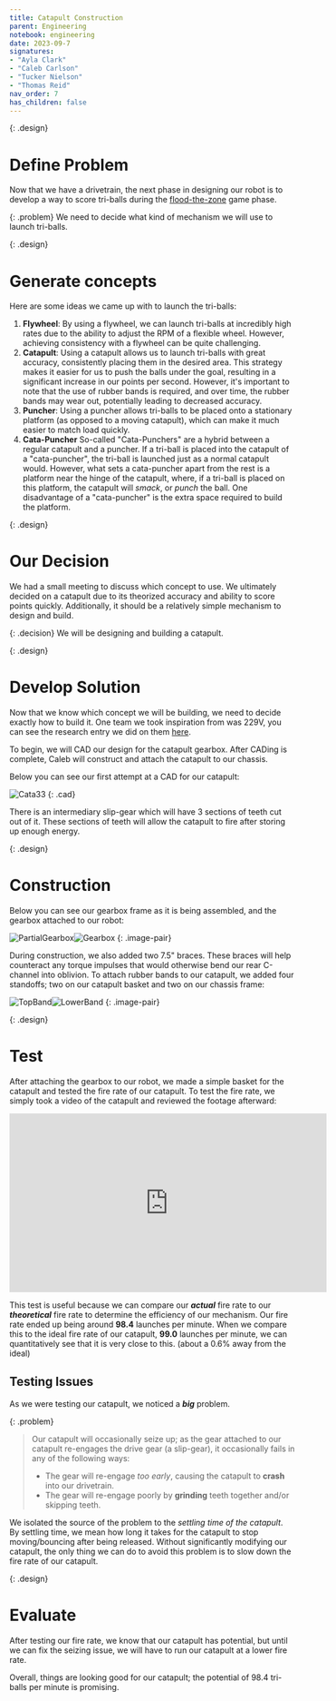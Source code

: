 ```yaml
---
title: Catapult Construction  
parent: Engineering
notebook: engineering
date: 2023-09-7
signatures:
- "Ayla Clark"
- "Caleb Carlson"
- "Tucker Nielson"
- "Thomas Reid"
nav_order: 7
has_children: false
---
```

{: .design}
# Define Problem

Now that we have a drivetrain, the next phase in designing our robot is to develop a way to score tri-balls during the [flood-the-zone](/docs/game_analysis/2023-05-17-CriticalGameMoments.html#:~:text=consider%20them%20significant.-,Flood%20the%20zone%3A,-%E2%80%9CFlooding%20the%20zone) game phase.

{: .problem}
We need to decide what kind of mechanism we will use to launch tri-balls.

{: .design}
# Generate concepts

Here are some ideas we came up with to launch the tri-balls:

1. **Flywheel**: By using a flywheel, we can launch tri-balls at incredibly high rates due to the ability to adjust the RPM of a flexible wheel. However, achieving consistency with a flywheel can be quite challenging.
2. **Catapult**: Using a catapult allows us to launch tri-balls with great accuracy, consistently placing them in the desired area. This strategy makes it easier for us to push the balls under the goal, resulting in a significant increase in our points per second. However, it's important to note that the use of rubber bands is required, and over time, the rubber bands may wear out, potentially leading to decreased accuracy.
3. **Puncher**: Using a puncher allows tri-balls to be placed onto a stationary platform (as opposed to a moving catapult), which can make it much easier to match load quickly.
4. **Cata-Puncher** So-called "Cata-Punchers" are a hybrid between a regular catapult and a puncher. If a tri-ball is placed into the catapult of a "cata-puncher", the tri-ball is launched just as a normal catapult would. However, what sets a cata-puncher apart from the rest is a platform near the hinge of the catapult, where, if a tri-ball is placed on this platform, the catapult will *smack*, or *punch* the ball. One disadvantage of a "cata-puncher" is the extra space required to build the platform.

{: .design}
# Our Decision

We had a small meeting to discuss which concept to use. We ultimately decided on a catapult due to its theorized accuracy and ability to score points quickly. Additionally, it should be a relatively simple mechanism to design and build.

{: .decision}
We will be designing and building a catapult.

{: .design}
# Develop Solution

Now that we know which concept we will be building, we need to decide exactly how to build it. One team we took inspiration from was 229V, you can see the research entry we did on them [here]({{site.url}}/docs/research/2023-09-07-229V-ACE.html).

To begin, we will CAD our design for the catapult gearbox. After CADing is complete, Caleb will construct and attach the catapult to our chassis.

Below you can see our first attempt at a CAD for our catapult:

![Cata33](https://lh3.googleusercontent.com/pw/ABLVV84y1EARF0oQU5kKmUNY0XPphPVDaAwScYly9TTVWNlcWpaqaGRXTgrgnpjN8eFURZukoPcQZg0Od--4_OqML2UlyYaPmO68EeLYt4WW8oU6BNJMiiRt-QIzZfW0AwltxIwNqSN1lei7yGnLU14QW0M4=w1280-h978-s-no-gm)
{: .cad}

There is an intermediary slip-gear which will have 3 sections of teeth cut out of it. These sections of teeth will allow the catapult to fire after storing up enough energy.

{: .design}
# Construction

Below you can see our gearbox frame as it is being assembled, and the gearbox attached to our robot:

![PartialGearbox](https://lh3.googleusercontent.com/pw/ABLVV86g_S4gji2NQXL_yTYd5q7fupZadJ02X2C1EfA_a6hQpsqAJfHrHDDxCGq3FdX5yv4Qjoz42gvFNvyov6V-_OSMTVV7YPAZy1jQGde6w24_mzFBO4Cfu5PSitVXooy1HrTh4mTRm-93p_Dj0gdeP84Q=w795-h1060-s-no-gm)![Gearbox](https://lh3.googleusercontent.com/pw/ABLVV84K2nTGaxRB2K1SrNg7Ml6aSAhYc9PaXawht9r_Sdy1vWS3GxabjhOjfPTEgW1ccq_jibupqXMbVca6Vxhet1exN13jXS6-RBrXZ3IRqMFGoco37OhvkLfUaCr8VrOEArjDnjDuyuimcG_NlXbqcR98=w1413-h1060-s-no-gm)
{: .image-pair}

During construction, we also added two 7.5" braces. These braces will help counteract any torque impulses that would otherwise bend our rear C-channel into oblivion.
To attach rubber bands to our catapult, we added four standoffs; two on our catapult basket and two on our chassis frame:

![TopBand](/assets/engineering/Cata/TopBandLabeled.png)![LowerBand](/assets/engineering/Cata/LowerBandLabeled.png)
{: .image-pair}

{: .design}
# Test

After attaching the gearbox to our robot, we made a simple basket for the catapult and tested the fire rate of our catapult. To test the fire rate, we simply took a video of the catapult and reviewed the footage afterward:

<div class="center">
<iframe class="center" width="560rem" height="315rem" src="https://www.youtube.com/embed/IMFXdegquXM?rel=0" title="YouTube video player" frameborder="0" allow="accelerometer; autoplay; clipboard-write; encrypted-media; gyroscope; picture-in-picture; web-share" allowfullscreen></iframe>
</div>

This test is useful because we can compare our ***actual*** fire rate to our ***theoretical*** fire rate to determine the efficiency of our mechanism. Our fire rate ended up being around **98.4** launches per minute. When we compare this to the ideal fire rate of our catapult, **99.0** launches per minute, we can quantitatively see that it is very close to this. (about a 0.6% away from the ideal)

## Testing Issues

As we were testing our catapult, we noticed a ***big*** problem.

{: .problem}
> Our catapult will occasionally seize up; as the gear attached to our catapult re-engages the drive gear (a slip-gear), it occasionally fails in any of the following ways:
>
> * The gear will re-engage *too early*, causing the catapult to **crash** into our drivetrain.
> * The gear will re-engage poorly by **grinding** teeth together and/or skipping teeth.

We isolated the source of the problem to the *settling time of the catapult*. By settling time, we mean how long it takes for the catapult to stop moving/bouncing after being released. Without significantly modifying our catapult, the only thing we can do to avoid this problem is to slow down the fire rate of our catapult.

{:  .design}
# Evaluate

After testing our fire rate, we know that our catapult has potential, but until we can fix the seizing issue, we will have to run our catapult at a lower fire rate.

Overall, things are looking good for our catapult; the potential of 98.4 tri-balls per minute is promising.